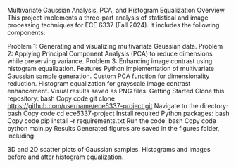 Multivariate Gaussian Analysis, PCA, and Histogram Equalization
Overview
This project implements a three-part analysis of statistical and image processing techniques for ECE 6337 (Fall 2024). It includes the following components:

Problem 1: Generating and visualizing multivariate Gaussian data.
Problem 2: Applying Principal Component Analysis (PCA) to reduce dimensions while preserving variance.
Problem 3: Enhancing image contrast using histogram equalization.
Features
Python implementation of multivariate Gaussian sample generation.
Custom PCA function for dimensionality reduction.
Histogram equalization for grayscale image contrast enhancement.
Visual results saved as PNG files.
Getting Started
Clone this repository:
bash
Copy code
git clone https://github.com/username/ece6337-project.git
Navigate to the directory:
bash
Copy code
cd ece6337-project
Install required Python packages:
bash
Copy code
pip install -r requirements.txt
Run the code:
bash
Copy code
python main.py
Results
Generated figures are saved in the figures folder, including:

3D and 2D scatter plots of Gaussian samples.
Histograms and images before and after histogram equalization.
